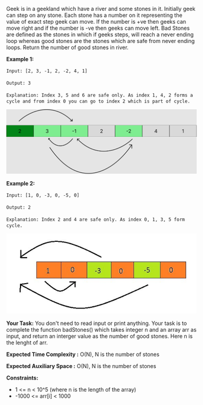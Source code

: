 Geek is in a geekland which have a river and some stones in it. Initially geek can step on any stone. Each stone has a
number on it representing the value of exact step geek can move. If the number is +ve then geeks can move right and if
the number is -ve then geeks can move left. Bad Stones are defined as the stones in which if geeks steps, will reach a
never ending loop whereas good stones are the stones which are safe from never ending loops. Return the number of good
stones in river.

**Example 1:**

~~~
Input: [2, 3, -1, 2, -2, 4, 1]

Output: 3

Explanation: Index 3, 5 and 6 are safe only. As index 1, 4, 2 forms a cycle and from index 0 you can go to index 2 which is part of cycle.
~~~
![img.png](img.png)

**Example 2:**

~~~
Input: [1, 0, -3, 0, -5, 0]

Output: 2

Explanation: Index 2 and 4 are safe only. As index 0, 1, 3, 5 form cycle.
~~~
![img_1.png](img_1.png)

**Your Task:**
You don't need to read input or print anything. Your task is to complete the function badStones() which takes integer n
and an array arr as input, and return an interger value as the number of good stones. Here n is the lenght of arr.

**Expected Time Complexity :** O(N), N is the number of stones

**Expected Auxiliary Space :** O(N), N is the number of stones

**Constraints:**

- 1 <= n < 10^5 (where n is the length of the array)
- -1000 <= arr[i] < 1000

